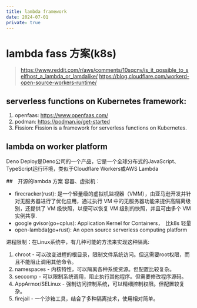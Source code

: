 ```yaml
---
title: lambda framework
date: 2024-07-01
private: true
---
```

# lambda fass 方案(k8s)
> https://www.reddit.com/r/aws/comments/10sqcnv/is_it_possible_to_selfhost_a_lambda_or_lamdalike/
> https://blog.cloudflare.com/workerd-open-source-workers-runtime/

## serverless functions on Kubernetes framework:
1. openfaas: https://www.openfaas.com/
2. podman: https://podman.io/get-started
2. Fission:
Fission is a framework for serverless functions on Kubernetes.

## lambda on worker platform
Deno Deploy是Deno公司的一个产品，它是一个全球分布式的JavaScript、TypeScript运行环境，类似于Cloudflare Workers或AWS Lambda

##　开源的lambda 方案
容器、虚拟机：
- firecracker(rust): 是一个轻量级的虚拟机监视器（VMM），由亚马逊开发并针对无服务器进行了优化应用，通过执行 VM 中的无服务器功能来提供高隔离级别，还提供了 VM 级快照，以便可以恢复 VM 级别的快照，并且可由多个 VM 实例共享.
- google gvisor(go+cplus): Application Kernel for Containers，　比k8s 轻量
- open-lambda(go+rust): An open source serverless computing platform

进程限制：在Linux系统中，有几种可能的方法来实现这种隔离:
1. chroot - 可以改变进程的根目录，限制文件系统访问。但这需要root权限，而且不能阻止调用其他命令。
2. namespaces - 内核特性，可以隔离各种系统资源。但配置比较复杂。
3. seccomp - 可以限制系统调用，阻止执行其他程序。但需要修改程序源码。
4. AppArmor/SELinux - 强制访问控制系统，可以精细控制权限。但配置较复杂。
5. firejail - 一个沙箱工具，结合了多种隔离技术，使用相对简单。